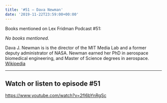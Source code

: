 ```yaml
---
title: '#51 – Dava Newman'
date: '2019-11-22T23:59:00+00:00'
---
```


Books mentioned on Lex Fridman Podcast #51:

*No books mentioned.*

<!--more-->

Dava J. Newman is is the director of the MIT Media Lab and a former deputy administrator of NASA. Newman earned her PhD in aerospace biomedical engineering, and Master of Science degrees in aerospace. <a href="https://en.wikipedia.org/wiki/Dava_Newman" target="_blank">Wikipedia</a>

- - - - - -

## Watch or listen to episode #51

<https://www.youtube.com/watch?v=2fI6bYnRgSc>